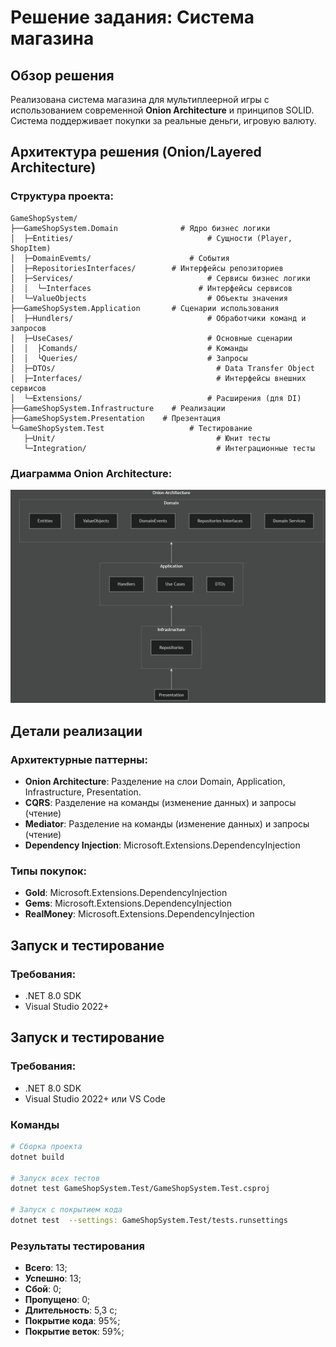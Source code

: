# Решение задания: Система магазина

## Обзор решения

Реализована система магазина для мультиплеерной игры с использованием современной **Onion Architecture** и принципов SOLID. Система поддерживает покупки за реальные деньги, игровую валюту.

## Архитектура решения (Onion/Layered Architecture)

### Структура проекта:

```
GameShopSystem/
├──GameShopSystem.Domain		      # Ядро бизнес логики
│  ├─Entities/						        # Сущности (Player, ShopItem)
│  ├─DomainEvemts/				        # События 
│  ├─RepositoriesInterfaces/	    # Интерфейсы репозиториев
│  ├─Services/						        # Сервисы бизнес логики
│  │  └─Interfaces					      # Интерфейсы сервисов
│  └─ValueObjects					        # Объекты значения
├──GameShopSystem.Application	    # Сценарии использования
│  ├─Hundlers/						        # Обработчики команд и запросов
│  ├─UseCases/						        # Основные сценарии
│  │  ├Comands/						        # Команды
│  │  └Queries/						        # Запросы
│  ├─DTOs/							          # Data Transfer Object
│  ├─Interfaces/						      # Интерфейсы внешних сервисов
│  └─Extensions/					        # Расширения (для DI)
├──GameShopSystem.Infrastructure	# Реализации
├──GameShopSystem.Presentation	  # Презентация
└─GameShopSystem.Test			        # Тестирование
   ├─Unit/							          # Юнит тесты
   └─Integration/						      # Интеграционные тесты
```
### Диаграмма Onion Architecture:

![Onion Architecture](/docs/Architecture.png)

## Детали реализации

### Архитектурные паттерны:
- **Onion Architecture**: Разделение на слои Domain, Application, Infrastructure, Presentation. 
- **CQRS**: Разделение на команды (изменение данных) и запросы (чтение)
- **Mediator**: Разделение на команды (изменение данных) и запросы (чтение)
- **Dependency Injection**:  Microsoft.Extensions.DependencyInjection

### Типы покупок:
- **Gold**:  Microsoft.Extensions.DependencyInjection
- **Gems**:  Microsoft.Extensions.DependencyInjection
- **RealMoney**:  Microsoft.Extensions.DependencyInjection

## Запуск и тестирование

### Требования:
- .NET 8.0 SDK
- Visual Studio 2022+

## Запуск и тестирование

### Требования:

- .NET 8.0 SDK
- Visual Studio 2022+ или VS Code

### Команды
```bash
# Сборка проекта
dotnet build

# Запуск всех тестов
dotnet test GameShopSystem.Test/GameShopSystem.Test.csproj

# Запуск с покрытием кода
dotnet test  --settings: GameShopSystem.Test/tests.runsettings
```

### Результаты тестирования
- **Всего**: 13;
- **Успешно**: 13;
- **Сбой**: 0;
- **Пропущено**: 0;
- **Длительность**: 5,3 с;
- **Покрытие кода**: 95%;
- **Покрытие веток**:  59%;
